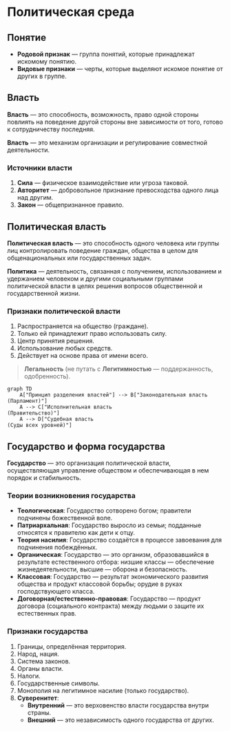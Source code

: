 # Политическая среда

## Понятие

*   **Родовой признак** — группа понятий, которые принадлежат искомому понятию.
*   **Видовые признаки** — черты, которые выделяют искомое понятие от других в группе.

## Власть

**Власть** — это способность, возможность, право одной стороны повлиять на поведение другой стороны вне зависимости от того, готово к сотрудничеству последняя.

**Власть** — это механизм организации и регулирование совместной деятельности.

### Источники власти

1.  **Сила** — физическое взаимодействие или угроза таковой.
2.  **Авторитет** — добровольное признание превосходства одного лица над другим.
3.  **Закон** — общепризнанное правило.

## Политическая власть

**Политическая власть** — это способность одного человека или группы лиц контролировать поведение граждан, общества в целом для общенациональных или государственных задач.

**Политика** — деятельность, связанная с получением, использованием и удержанием человеком и другими социальными группами политической власти в целях решения вопросов общественной и государственной жизни.

### Признаки политической власти

1.  Распространяется на общество (граждане).
2.  Только ей принадлежит право использовать силу.
3.  Центр принятия решения.
4.  Использование любых средств.
5.  Действует на основе права от имени всего.

> **Легальность** (не путать с **Легитимностью** — поддержанность, одобренность).
```mermaid
graph TD
    A["Принцип разделения властей"] --> B["Законодательная власть
(Парламент)"]
    A --> C["Исполнительная власть
(Правительство)"]
    A --> D["Судебная власть
(Суды всех уровней)"]
```

## Государство и форма государства

**Государство** — это организация политической власти, осуществляющая управление обществом и обеспечивающая в нем порядок и стабильность.

### Теории возникновения государства

*   **Теологическая**: Государство сотворено богом; правители подчинены божественной воле.
*   **Патриархальная**: Государство выросло из семьи; подданные относятся к правителю как дети к отцу.
*   **Теория насилия**: Государство создаётся в процессе завоевания для подчинения побеждённых.
*   **Органическая**: Государство — это организм, образовавшийся в результате естественного отбора: низшие классы — обеспечение жизнедеятельности, высшие — оборона и безопасность.
*   **Классовая**: Государство — результат экономического развития общества и продукт классовой борьбы; орудие в руках господствующего класса.
*   **Договорная/естественно-правовая**: Государство — продукт договора (социального контракта) между людьми о защите их естественных прав.

### Признаки государства

1.  Границы, определённая территория.
2.  Народ, нация.
3.  Система законов.
4.  Органы власти.
5.  Налоги.
6.  Государственные символы.
7.  Монополия на легитимное насилие (только государство).
8.  **Суверенитет**:
    *   **Внутренний** — это верховенство власти государства внутри страны.
    *   **Внешний** — это независимость одного государства от других.
